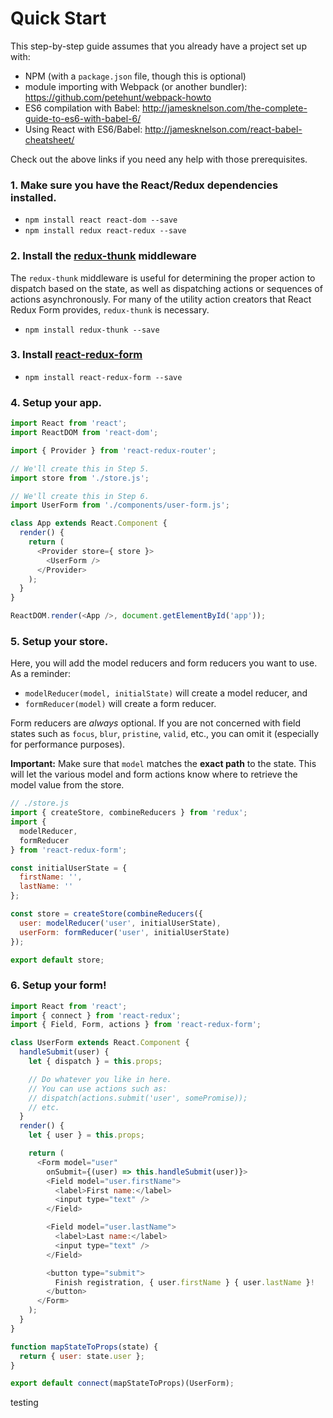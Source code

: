 # Quick Start

This step-by-step guide assumes that you already have a project set up with:

- NPM (with a `package.json` file, though this is optional)
- module importing with Webpack (or another bundler): https://github.com/petehunt/webpack-howto
- ES6 compilation with Babel: http://jamesknelson.com/the-complete-guide-to-es6-with-babel-6/
- Using React with ES6/Babel: http://jamesknelson.com/react-babel-cheatsheet/

Check out the above links if you need any help with those prerequisites.

### 1. Make sure you have the React/Redux dependencies installed.

- `npm install react react-dom --save`
- `npm install redux react-redux --save`

### 2. Install the [redux-thunk](https://github.com/gaearon/redux-thunk) middleware

The `redux-thunk` middleware is useful for determining the proper action to dispatch based on the state, as well as dispatching actions or sequences of actions asynchronously. For many of the utility action creators that React Redux Form provides, `redux-thunk` is necessary.

- `npm install redux-thunk --save`

### 3. Install [react-redux-form](https://github.com/davidkpiano/react-redux-form)

- `npm install react-redux-form --save`

### 4. Setup your app.

```js
import React from 'react';
import ReactDOM from 'react-dom';

import { Provider } from 'react-redux-router';

// We'll create this in Step 5.
import store from './store.js';

// We'll create this in Step 6.
import UserForm from './components/user-form.js';

class App extends React.Component {
  render() {
    return (
      <Provider store={ store }>
        <UserForm />
      </Provider>
    );
  }
}

ReactDOM.render(<App />, document.getElementById('app'));
```

### 5. Setup your store.

Here, you will add the model reducers and form reducers you want to use. As a reminder:

- `modelReducer(model, initialState)` will create a model reducer, and
- `formReducer(model)` will create a form reducer.

Form reducers are _always_ optional. If you are not concerned with field states such as `focus`, `blur`, `pristine`, `valid`, etc., you can omit it (especially for performance purposes).

**Important:** Make sure that `model` matches the **exact path** to the state. This will let the various model and form actions know where to retrieve the model value from the store.

```js
// ./store.js
import { createStore, combineReducers } from 'redux';
import {
  modelReducer,
  formReducer
} from 'react-redux-form';

const initialUserState = {
  firstName: '',
  lastName: ''
};

const store = createStore(combineReducers({
  user: modelReducer('user', initialUserState),
  userForm: formReducer('user', initialUserState)
});

export default store;
```

### 6. Setup your form!

```js
import React from 'react';
import { connect } from 'react-redux';
import { Field, Form, actions } from 'react-redux-form';

class UserForm extends React.Component {
  handleSubmit(user) {
    let { dispatch } = this.props;

    // Do whatever you like in here.
    // You can use actions such as:
    // dispatch(actions.submit('user', somePromise));
    // etc.
  }
  render() {
    let { user } = this.props;

    return (
      <Form model="user"
        onSubmit={(user) => this.handleSubmit(user)}>
        <Field model="user.firstName">
          <label>First name:</label>
          <input type="text" />
        </Field>

        <Field model="user.lastName">
          <label>Last name:</label>
          <input type="text" />
        </Field>

        <button type="submit">
          Finish registration, { user.firstName } { user.lastName }!
        </button>
      </Form>
    );
  }
}

function mapStateToProps(state) {
  return { user: state.user };
}

export default connect(mapStateToProps)(UserForm);
```

<div>testing</div>